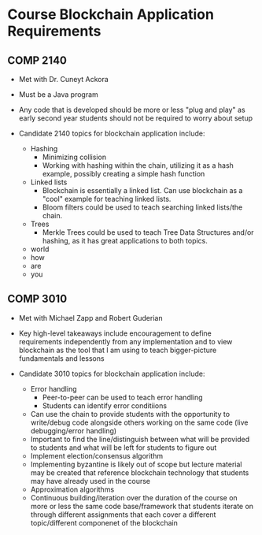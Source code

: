 # Course Blockchain Application Requirements

## COMP 2140

- Met with Dr. Cuneyt Ackora

- Must be a Java program

- Any code that is developed should be more or less "plug and play" as early second year students should not be required to worry about setup

- Candidate 2140 topics for blockchain application include:
  - Hashing
    - Minimizing collision
    - Working with hashing within the chain, utilizing it as a hash example, possibly creating a simple hash function
  - Linked lists
    - Blockchain is essentially a linked list. Can use blockchain as a "cool" example for teaching linked lists.
    - Bloom filters could be used to teach searching linked lists/the chain.
  - Trees
    - Merkle Trees could be used to teach Tree Data Structures and/or hashing, as it has great applications to both topics.
  - world
  - how
  - are
  - you

## COMP 3010

- Met with Michael Zapp and Robert Guderian

- Key high-level takeaways include encouragement to define requirements independently from any implementation and to view blockchain as the tool that I am using to teach bigger-picture fundamentals and lessons

- Candidate 3010 topics for blockchain application include:
  - Error handling
    - Peer-to-peer can be used to teach error handling
    - Students can identify error conditiions
  - Can use the chain to provide students with the opportunity to write/debug code alongside others working on the same code (live debugging/error handling)
  - Important to find the line/distinguish between what will be provided to students and what will be left for students to figure out
  - Implement election/consensus algorithm
  - Implementing byzantine is likely out of scope but lecture material may be created that reference blockchain technology that students may have already used in the course
  - Approximation algorithms
  - Continuous building/iteration over the duration of the course on more or less the same code base/framework that students iterate on through different assignments that each cover a different topic/different componenet of the blockchain
